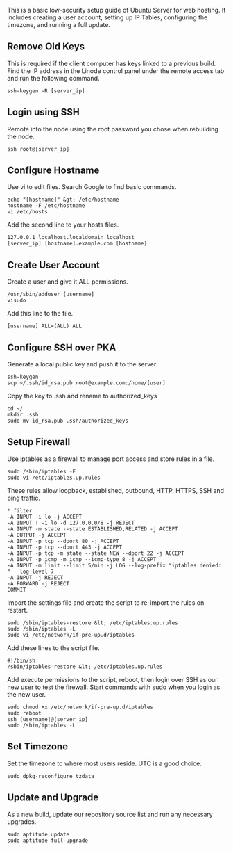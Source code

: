 This is a basic low-security setup guide of Ubuntu Server for web hosting. It includes creating a user account, setting up IP Tables, configuring the timezone, and running a full update.

## Remove Old Keys

This is required if the client computer has keys linked to a previous build. Find the IP address in the Linode control panel under the remote access tab and run the following command.

```
ssh-keygen -R [server_ip]
```

## Login using SSH

Remote into the node using the root password you chose when rebuilding the node.

```
ssh root@[server_ip]
```

## Configure Hostname

Use vi to edit files. Search Google to find basic commands.

```
echo "[hostname]" &gt; /etc/hostname
hostname -F /etc/hostname
vi /etc/hosts
```

Add the second line to your hosts files.

```
127.0.0.1 localhost.localdomain localhost
[server_ip] [hostname].example.com [hostname]
```

## Create User Account

Create a user and give it ALL permissions.

```
/usr/sbin/adduser [username]
visudo
```

Add this line to the file.

```
[username] ALL=(ALL) ALL
```

## Configure SSH over PKA

Generate a local public key and push it to the server.

```
ssh-keygen
scp ~/.ssh/id_rsa.pub root@example.com:/home/[user]
```

Copy the key to .ssh and rename to authorized_keys

```
cd ~/
mkdir .ssh
sudo mv id_rsa.pub .ssh/authorized_keys
```

## Setup Firewall

Use iptables as a firewall to manage port access and store rules in a file.

```
sudo /sbin/iptables -F
sudo vi /etc/iptables.up.rules
```

These rules allow loopback, established, outbound, HTTP, HTTPS, SSH and ping traffic.

```
* filter
-A INPUT -i lo -j ACCEPT
-A INPUT ! -i lo -d 127.0.0.0/8 -j REJECT
-A INPUT -m state --state ESTABLISHED,RELATED -j ACCEPT
-A OUTPUT -j ACCEPT
-A INPUT -p tcp --dport 80 -j ACCEPT
-A INPUT -p tcp --dport 443 -j ACCEPT
-A INPUT -p tcp -m state --state NEW --dport 22 -j ACCEPT
-A INPUT -p icmp -m icmp --icmp-type 8 -j ACCEPT
-A INPUT -m limit --limit 5/min -j LOG --log-prefix "iptables denied: " --log-level 7
-A INPUT -j REJECT
-A FORWARD -j REJECT
COMMIT
```

Import the settings file and create the script to re-import the rules on restart.

```
sudo /sbin/iptables-restore &lt; /etc/iptables.up.rules
sudo /sbin/iptables -L
sudo vi /etc/network/if-pre-up.d/iptables
```

Add these lines to the script file.

```
#!/bin/sh
/sbin/iptables-restore &lt; /etc/iptables.up.rules
```

Add execute permissions to the script, reboot, then login over SSH as our new user to test the firewall. Start commands with sudo when you login as the new user.

```
sudo chmod +x /etc/network/if-pre-up.d/iptables
sudo reboot
ssh [username]@[server_ip]
sudo /sbin/iptables -L
```

## Set Timezone

Set the timezone to where most users reside. UTC is a good choice.

```
sudo dpkg-reconfigure tzdata
```

## Update and Upgrade

As a new build, update our repository source list and run any necessary upgrades.

```
sudo aptitude update
sudo aptitude full-upgrade
```

